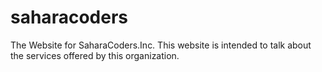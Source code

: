 # saharacoders

The Website for SaharaCoders.Inc.
This website is intended to talk about the services offered by this organization.
